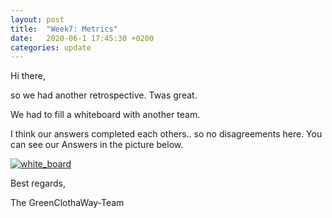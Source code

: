 ```yaml
---
layout: post
title:  "Week7: Metrics"
date:   2020-06-1 17:45:30 +0200
categories: update
---
```


Hi there,

so we had another retrospective. Twas great.

We had to fill a whiteboard with another team.

I think our answers completed each others.. so no disagreements here. You can see our Answers in the picture below. 

[![white_board](https://raw.githubusercontent.com/GreenClothaWay/Website/master/doc/screenshots/retrospective_2.png)](https://raw.githubusercontent.com/GreenClothaWay/Website/master/doc/screenshots/retrospective_2.png)

Best regards,

The GreenClothaWay-Team
